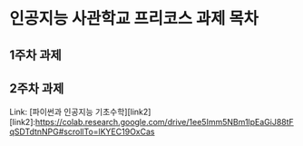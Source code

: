 # 인공지능 사관학교 프리코스 과제 목차

## 1주차 과제

## 2주차 과제
Link: [파이썬과 인공지능 기초수학][link2]
[link2]:https://colab.research.google.com/drive/1ee5Imm5NBm1lpEaGiJ88tFqSDTdtnNPG#scrollTo=lKYEC19OxCas

